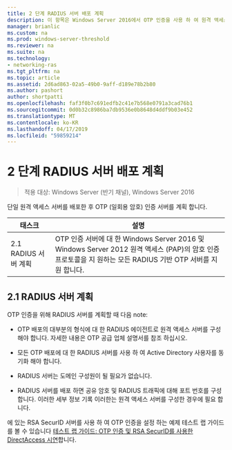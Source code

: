 ```yaml
---
title: 2 단계 RADIUS 서버 배포 계획
description: 이 항목은 Windows Server 2016에서 OTP 인증을 사용 하 여 원격 액세스 배포 가이드의 일부입니다.
manager: brianlic
ms.custom: na
ms.prod: windows-server-threshold
ms.reviewer: na
ms.suite: na
ms.technology:
- networking-ras
ms.tgt_pltfrm: na
ms.topic: article
ms.assetid: 2d6ad863-02a5-49b0-9aff-d189e78b2b80
ms.author: pashort
author: shortpatti
ms.openlocfilehash: faf3f0b7c691edfb2c41e7b568e0791a3cad76b1
ms.sourcegitcommit: 0d0b32c8986ba7db9536e0b8648d4ddf9b03e452
ms.translationtype: MT
ms.contentlocale: ko-KR
ms.lasthandoff: 04/17/2019
ms.locfileid: "59859214"
---
```

# <a name="step-2-plan-the-radius-server-deployment"></a>2 단계 RADIUS 서버 배포 계획

>적용 대상: Windows Server (반기 채널), Windows Server 2016

단일 원격 액세스 서버를 배포한 후 OTP (일회용 암호) 인증 서버를 계획 합니다.  
  
|태스크|설명|  
|----|--------|  
|2.1 RADIUS 서버 계획|OTP 인증 서버에 대 한 Windows Server 2016 및 Windows Server 2012 원격 액세스 (PAP)의 암호 인증 프로토콜을 지 원하는 모든 RADIUS 기반 OTP 서버를 지원 합니다.|  
  
## <a name="BKMK_1.1"></a>2.1 RADIUS 서버 계획  
OTP 인증을 위해 RADIUS 서버를 계획할 때 다음 note:  
  
-   OTP 배포의 대부분의 형식에 대 한 RADIUS 에이전트로 원격 액세스 서버를 구성 해야 합니다. 자세한 내용은 OTP 공급 업체 설명서를 참조 하십시오.  
  
-   모든 OTP 배포에 대 한 RADIUS 서버를 사용 하 여 Active Directory 사용자를 동기화 해야 합니다.  
  
-   RADIUS 서버는 도메인 구성원이 될 필요가 없습니다.  
  
-   RADIUS 서버를 배포 하면 공유 암호 및 RADIUS 트래픽에 대해 포트 번호를 구성 합니다. 이러한 세부 정보 기록 이러한는 원격 액세스 서버를 구성한 경우에 필요 합니다.  
  
에 있는 RSA SecurID 서버를 사용 하 여 OTP 인증을 설정 하는 예제 테스트 랩 가이드를 볼 수 있습니다 [테스트 랩 가이드: OTP 인증 및 RSA SecurID를 사용한 DirectAccess 시연](https://technet.microsoft.com/windows-server-docs/networking/remote-access/directaccess/tlg-otp-securid/test-lab-guide-demonstrate-directaccess-with-otp-authentication-and-rsa-securid)합니다.  
  
  
  


